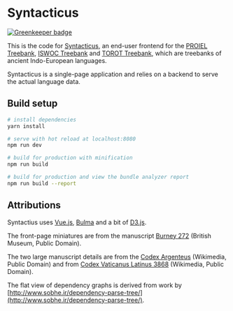 # Syntacticus

[![Greenkeeper badge](https://badges.greenkeeper.io/mlj/syntacticus.org.svg)](https://greenkeeper.io/)

This is the code for [Syntacticus](http://syntacticus.org), an end-user frontend for the [PROIEL Treebank](https://proiel.github.io/), [ISWOC Treebank](https://iswoc.github.io/) and [TOROT Treebank](https://torottreebank.github.io/), which are treebanks of ancient Indo-European languages.

Syntacticus is a single-page application and relies on a backend to serve the actual language data.

## Build setup

``` bash
# install dependencies
yarn install

# serve with hot reload at localhost:8080
npm run dev

# build for production with minification
npm run build

# build for production and view the bundle analyzer report
npm run build --report
```

## Attributions

Syntactius uses [Vue.js](http://vuejs.org/), [Bulma](http://bulma.io/) and a bit of [D3.js](https://d3js.org/).

The front-page miniatures are from the manuscript [Burney 272](http://www.bl.uk/catalogues/illuminatedmanuscripts/record.asp?MSID=1498&CollID=18&NStart=272) (British Museum, Public Domain).

The two large manuscript details are from the [Codex Argenteus](https://commons.wikimedia.org/wiki/File:Wulfila_bibel.jpg) (Wikimedia, Public Domain) and from [Codex Vaticanus Latinus 3868](https://commons.wikimedia.org/wiki/File:Terence_Andria_1.1_Vat3868f4v.jpg) (Wikimedia, Public Domain).

The flat view of dependency graphs is derived from work by [http://www.sobhe.ir/dependency-parse-tree/](http://www.sobhe.ir/dependency-parse-tree/).
